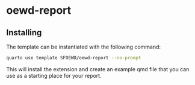 # oewd-report

## Installing

The template can be instantiated with the following command:

```bash
quarto use template SFOEWD/oewd-report --no-prompt
```

This will install the extension and create an example qmd file that you can use as a starting place for your report.
